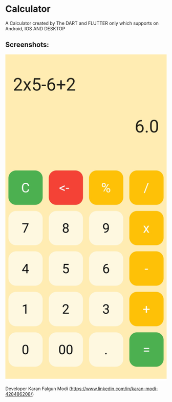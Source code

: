 # Calculator

A Calculator created by The DART and FLUTTER only which supports on Android, IOS AND DESKTOP 

## Screenshots:
![alt text](Calculator.jpeg)



Developer
Karan Falgun Modi (https://www.linkedin.com/in/karan-modi-428486208/)
